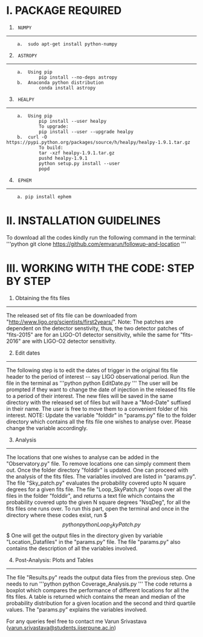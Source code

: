 I. PACKAGE REQUIRED
================================================

1.		NUMPY
------------------------------------------------
		a.	sudo apt-get install python-numpy



2.		ASTROPY
------------------------------------------------
		a.	Using pip
				pip install --no-deps astropy
		b.	Anaconda python distribution
				conda install astropy

3.		HEALPY
------------------------------------------------
		a.	Using pip
				pip install --user healpy
				To upgrade:
				pip install --user --upgrade healpy
		b.	curl -O https://pypi.python.org/packages/source/h/healpy/healpy-1.9.1.tar.gz
				To build:
				tar -xzf healpy-1.9.1.tar.gz
				pushd healpy-1.9.1
				python setup.py install --user
				popd

4.		EPHEM
------------------------------------------------
		a. pip install ephem


II.	INSTALLATION GUIDELINES
================================================
To download all the codes kindly run the following command in the terminal:
'''python
git clone https://github.com/emvarun/followup-and-location
'''


III. WORKING WITH THE CODE: STEP BY STEP
================================================


1.	Obtaining the fits files
------------------------------------------------
The released set of fits file can be downloaded from "http://www.ligo.org/scientists/first2years/".
Note: The patches are dependent on the detector senstivity, thus, the two detector 
patches of "fits-2015" are for an LIGO-O1 detector sensitivity, while the same for 
"fits-2016" are with LIGO-O2 detector sensitivity. 


2.	Edit dates
------------------------------------------------
The following step is to edit the dates of trigger in the original fits file header 
to the period of interest -- say LIGO observational period. Run the file in the terminal 
as 
'''python
python EditDate.py
'''
The user will be  prompted if they want to change the date of 
injection in the released fits file to a period of their interest. The new files will be 
saved in the same directory with the released set of files but will have a "Mod-Date" 
suffixed in their name. The user is free to move them to a convenient folder of his interest. 
NOTE: Update the variable "folddir" in "params.py" file to the folder directory which contains 
all the fits file one wishes to analyse over. Please change the variable accordingly.


3.	Analysis
------------------------------------------------
The locations that one wishes to analyse can be added in the "Observatory.py" file.
To remove locations one can simply comment them out. Once the folder directory "folddir" 
is updated. One can proceed with the analysis of the fits files. The variables involved are 
listed in "params.py". The file "Sky_patch.py" evaluates the probability covered upto N 
square degrees for a given fits file. The file "Loop_SkyPatch.py" loops over all the files 
in the folder "folddir", and returns a text file which contains the probability covered upto 
the given N square degrees "NsqDeg", for all the fits files one runs over. To run this part, 
open the terminal and once in the directory where these codes exist, run 
$$$python
python Loop_SkyPatch.py
$$$
One will get the output files in the directory given by variable "Location_Datafiles" in the 
"params.py" file. The file "params.py" also contains the description of all the variables involved.
				

4.	Post-Analysis: Plots and Tables
------------------------------------------------
The file "Results.py" reads the output data files from the previous step. One needs to 
run
'''python 
python Coverage_Analysis.py 
'''
The code returns a boxplot which compares the performance
of different locations for all the fits files. A table is returned which contains the mean 
and median of the probability distribution for a given location and the second and third 
quartile values. The "params.py" explains the variables involved.

	
For any queries feel free to contact me Varun Srivastava (varun.srivastava@students.iiserpune.ac.in)
